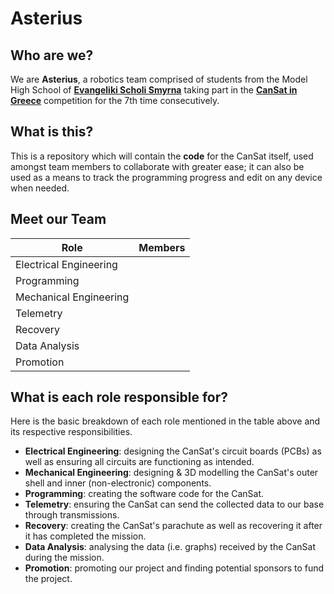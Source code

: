 # Asterius

## Who are we?
We are **Asterius**, a robotics team comprised of students from the Model High School of **[Evangeliki Scholi Smyrna](http://lyk-evsch-n-smyrn.att.sch.gr/wordpress/)** taking part in the **[CanSat in Greece](https://cansat.gr)** competition for the 7th time consecutively.

## What is this?
This is a repository which will contain the **code** for the CanSat itself, used amongst team members to collaborate with greater ease; it can also be used as a means to track the programming progress and edit on any device when needed.

## Meet our Team
|             Role             |         Members         |
| ---------------------------- | ----------------------- |
|    Electrical Engineering    |                         |
|          Programming         |                         |
|    Mechanical Engineering    |                         |
|           Telemetry          |                         |
|           Recovery           |                         |
|         Data Analysis        |                         |
|           Promotion          |                         |

## What is each role responsible for?
Here is the basic breakdown of each role mentioned in the table above and its respective responsibilities.

- **Electrical Engineering**: designing the CanSat's circuit boards (PCBs) as well as ensuring all circuits are functioning as intended.
- **Mechanical Engineering**: designing & 3D modelling the CanSat's outer shell and inner (non-electronic) components.
- **Programming**: creating the software code for the CanSat.
- **Telemetry**: ensuring the CanSat can send the collected data to our base through transmissions.
- **Recovery**: creating the CanSat's parachute as well as recovering it after it has completed the mission.
- **Data Analysis**: analysing the data (i.e. graphs) received by the CanSat during the mission.
- **Promotion**: promoting our project and finding potential sponsors to fund the project.
